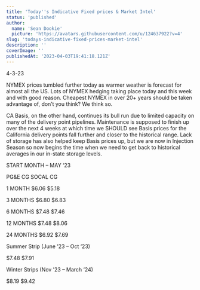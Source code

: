 ```yaml
---
title: 'Today''s Indicative Fixed prices & Market Intel'
status: 'published'
author:
  name: 'Sean Dookie'
  picture: 'https://avatars.githubusercontent.com/u/124637922?v=4'
slug: 'todays-indicative-fixed-prices-market-intel'
description: ''
coverImage: ''
publishedAt: '2023-04-03T19:41:18.121Z'
---
```


4-3-23

NYMEX prices tumbled further today as warmer weather is forecast for almost all the US. Lots of NYMEX hedging taking place today and this week and with good reason. Cheapest NYMEX in over 20+ years should be taken advantage of, don’t you think? We think so.

CA Basis, on the other hand, continues its bull run due to limited capacity on many of the delivery point pipelines. Maintenance is supposed to finish up over the next 4 weeks at which time we SHOULD see Basis prices for the California delivery points fall further and closer to the historical range. Lack of storage has also helped keep Basis prices up, but we are now in Injection Season so now begins the time when we need to get back to historical averages in our in-state storage levels.

START MONTH – MAY ‘23

PG&E CG SOCAL CG

1 MONTH $6.06 $5.18

3 MONTHS $6.80 $6.83

6 MONTHS $7.48 $7.46

12 MONTHS $7.48 $8.06

24 MONTHS $6.92 $7.69

Summer Strip (June ’23 – Oct ‘23)

$7.48 $7.91

Winter Strips (Nov ’23 – March ‘24)

$8.19 $9.42


